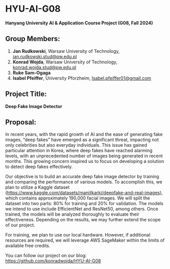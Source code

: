 # HYU-AI-G08  
**Hanyang University AI & Application Course Project (G08, Fall 2024)**  

## Group Members:
1. **Jan Rudkowski**, Warsaw University of Technology, jan.rudkowski.stud@pw.edu.pl
2. **Konrad Wojda**, Warsaw University of Technology, konrad.wojda.stud@pw.edu.pl
3. **Ruke Sam-Ogaga**  
4. **Isabel Pfeiffer**, University Pforzheim, Isabel.pfeiffer01@gmail.com

## Project Title: 
**Deep Fake Image Detector**

## Proposal:
In recent years, with the rapid growth of AI and the ease of generating fake images, “deep fakes” have emerged as a significant threat, impacting not only celebrities but also everyday individuals. This issue has gained particular attention in Korea, where deep fakes have reached alarming levels, with an unprecedented number of images being generated in recent months. This growing concern inspired us to focus on developing a solution to detect deep fakes effectively.  

Our objective is to build an accurate deep fake image detector by training and comparing the performance of various models. To accomplish this, we plan to utilize a Kaggle dataset (https://www.kaggle.com/datasets/manjilkarki/deepfake-and-real-images), which contains approximately 190,000 facial images. We will split the dataset into two parts: 80% for training and 20% for validation. The models we intend to use include EfficientNet and ResNet50, among others. Once trained, the models will be analyzed thoroughly to evaluate their effectiveness. Depending on the results, we may further extend the scope of our project.  

For training, we plan to use our local hardware. However, if additional resources are required, we will leverage AWS SageMaker within the limits of available free credits.  

You can follow our project on our blog:
https://github.com/konradwojda/HYU-AI-G08
